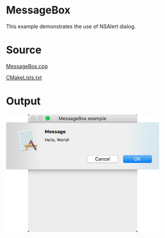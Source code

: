 # MessageBox

This example demonstrates the use of NSAlert dialog.

# Source

[MessageBox.cpp](./MessageBox.cpp)

[CMakeLists.txt](./CMakeLists.txt)

# Output

![GitHub Logo](../../docs/Pictures/MessageBox.png)
